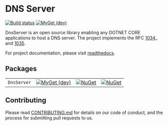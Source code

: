 # DNS Server

[![Build status](https://ci.appveyor.com/api/projects/status/sr0ee1m56dvgv2d0?svg=true)](https://ci.appveyor.com/project/simpleidserver/dnsserver)
[![MyGet (dev)](https://img.shields.io/myget/advance-ict/v/DnsServer.svg)](http://myget.org/gallery/advance-ict)

DnsServer is an open source library enabling any DOTNET CORE applications to host a DNS server.
The project implements the RFC [1034](https://tools.ietf.org/rfc/rfc1034.txt)_ and [1035](https://tools.ietf.org/rfc/rfc1035.txt).

For project documentation, please visit [readthedocs](https://dnsserver.readthedocs.io/en/latest/).

## Packages

|             |      																															  																					                           |																									|																																				|
| ----------- | ------------------------------------------------------------------------------------------------------------------------------------------ | --------------------------------------------------------------------------------------------------| -------------------------------------------------------------------------------------------------- |
| `DnsServer` | [![MyGet (dev)](https://img.shields.io/myget/advance-ict/v/DnsServer.svg)](https://www.myget.org/feed/advance-ict/package/nuget/DnsServer) | [![NuGet](https://img.shields.io/nuget/v/DnsServer.svg)](https://nuget.org/packages/DnsServer)    | [![NuGet](https://img.shields.io/nuget/dt/DnsServer.svg)](https://nuget.org/packages/DnsServer) 	|


## Contributing

Please read [CONTRIBUTING.md](CONTRIBUTING.md) for details on our code of conduct, and the process for submitting pull requests to us.